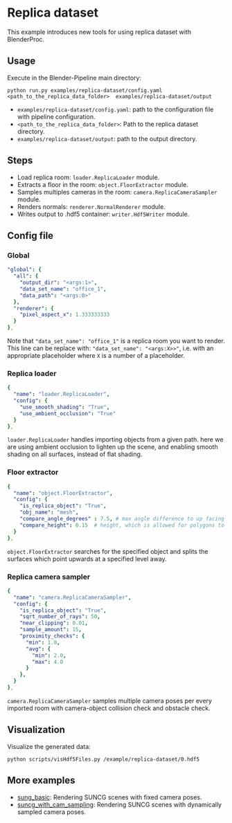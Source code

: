 # Replica dataset

This example introduces new tools for using replica dataset with BlenderProc.

## Usage

Execute in the Blender-Pipeline main directory:

```
python run.py examples/replica-dataset/config.yaml <path_to_the_replica_data_folder>  examples/replica-dataset/output
``` 

* `examples/replica-dataset/config.yaml`: path to the configuration file with pipeline configuration.
* `<path_to_the_replica_data_folder>`: Path to the replica dataset directory.
* `examples/replica-dataset/output`: path to the output directory.

## Steps

* Load replica room: `loader.ReplicaLoader` module.
* Extracts a floor in the room: `object.FloorExtractor` module.
* Samples multiples cameras in the room: `camera.ReplicaCameraSampler` module.
* Renders normals: `renderer.NormalRenderer` module.
* Writes output to .hdf5 container: `writer.Hdf5Writer` module.

## Config file

### Global

```yaml
"global": {
  "all": {
    "output_dir": "<args:1>",
    "data_set_name": "office_1",
    "data_path": "<args:0>"
  },
  "renderer": {
    "pixel_aspect_x": 1.333333333
  }
},
```

Note that `"data_set_name": "office_1"` is a replica room you want to render. This line can be replace with:
`"data_set_name": "<args:X>>"`, i.e. with an appropriate placeholder where `X` is a number of a placeholder.

### Replica loader

```yaml
{
  "name": "loader.ReplicaLoader",
  "config": {
    "use_smooth_shading": "True",
    "use_ambient_occlusion": "True"
  }
},
```

`loader.ReplicaLoader` handles importing objects from a given path. here we are using ambient occlusion to lighten up the scene, and enabling smooth shading on all surfaces, instead of flat shading.

### Floor extractor

```yaml
{
  "name": "object.FloorExtractor",
  "config": {
    "is_replica_object": "True",
    "obj_name": "mesh",
    "compare_angle_degrees" : 7.5, # max angle difference to up facing polygons
    "compare_height": 0.15  # height, which is allowed for polygons to be away from the height level in up and down dir.
  }
},
```

`object.FloorExtractor` searches for the specified object and splits the surfaces which point upwards at a specified level away.

### Replica camera sampler

```yaml
{
  "name": "camera.ReplicaCameraSampler",
  "config": {
    "is_replica_object": "True",
    "sqrt_number_of_rays": 50,
    "near_clipping": 0.01,
    "sample_amount": 15,
    "proximity_checks": {
      "min": 1.0,
      "avg": {
        "min": 2.0,
        "max": 4.0
      }
    },
  }
},
```

`camera.ReplicaCameraSampler` samples multiple camera poses per every imported room with camera-object collision check and obstacle check.

## Visualization

Visualize the generated data:

```
python scripts/visHdf5Files.py /example/replica-dataset/0.hdf5
```

## More examples

* [sung_basic](../suncg_basic): Rendering SUNCG scenes with fixed camera poses.
* [suncg_with_cam_sampling](../suncg_with_cam_sampling): Rendering SUNCG scenes with dynamically sampled camera poses.